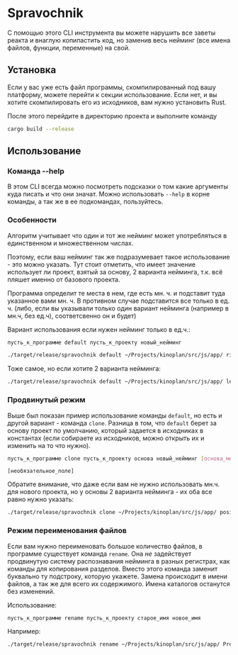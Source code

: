 # Spravochnik

С помощью этого CLI инструмента вы можете нарушить все заветы реакта и внаглую копипастить код, но заменив весь нейминг (все имена файлов, функции, переменные) на свой.

## Установка
Если у вас уже есть файл программы, скомпилированный под вашу платформу, можете перейти к секции использование. Если нет, и вы хотите скомпилировать его из исходников, вам нужно установить Rust.

После этого перейдите в директорию проекта и выполните команду

```bash
cargo build --release
```

## Использование

### Команда --help

В этом CLI всегда можно посмотреть подсказки о том какие аргументы куда писать и что они значат. Можно использовать `--help` в корне команды, а так же в ее подкомандах, пользуйтесь.

### Особенности

Алгоритм учитывает что один и тот же нейминг может употребляться в единственном и множественном числах.

Поэтому, если ваш нейминг так же подразумевает такое использование - это можно указать. Тут стоит отметить, что имеет значение использует ли проект, взятый за основу, 2 варианта нейминга, т.к. всё пляшет именно от базового проекта.

Программа определит те места в нем, где есть мн. ч. и подставит туда указанное вами мн. ч. В противном случае подставится все только в ед. ч. (либо, если  вы указывали только один вариант нейминга (например в мн.ч, без ед.ч), соответсвенно он и будет)

Вариант использования если нужен нейминг только в ед.ч.:

```bash
пусть_к_программе default пусть_к_проекту новый_нейминг
```

```bash
./target/release/spravochnik default ~/Projects/kinoplan/src/js/app/ ribbon_acceptance
```
Тоже самое, но если хотите 2 варианта нейминга:
```bash
./target/release/spravochnik default ~/Projects/kinoplan/src/js/app/ legal_entity legal_entities
```

### Продвинутый режим
Выше был показан пример использование команды `default`, но есть и другой вариант - команда `clone`. Разница в том, что `default` берет за основу проект по умолчанию, который задается в исходниках в константах (если собираете из исходников, можно открыть их и изменить на то что нужно).

```bash
пусть_к_программе clone пусть_к_проекту основа новый_нейминг [основа_мн_ч] [новый_нейминг_мн_ч]
```
`[необязательное_поле]`

Обратите внимание, что даже если вам не нужно использовать мн.ч. для нового проекта, но у основы 2 варианта нейминга - их оба все равно нужно указать:

```bash
./target/release/spravochnik clone ~/Projects/kinoplan/src/js/app/ position ribbon_acceptance positions
```

### Режим переименования файлов
Если вам нужно переименовать большое количество файлов, в программе существует команда `rename`. Она *не* задействует продвинутую систему распознавания нейминга в разных регистрах, как команды для копирования разделов. Вместо этого команда заменит буквально ту подстроку, которую укажете. Замена происходит в имени файлов, а так же для всего их содержимого. Имена каталогов останутся без изменений.

Использование:

```bash
пусть_к_программе rename пусть_к_проекту старое_имя новое_имя
```

Например:

```bash
./target/release/spravochnik rename ~/Projects/kinoplan/src/js/app/ Premiera Prm
```